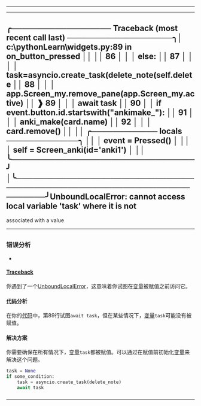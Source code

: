 # 
___
___
## ╭────────────────── Traceback (most recent call last) ───────────────────╮│ c:\pythonLearn\widgets.py:89 in on_button_pressed                      ││                                                                        ││    86 │   │   │   else:                                                ││    87 │   │   │   │   task=asyncio.create_task(delete_note(self.delete ││    88 │   │   │   app.Screen_my.remove_pane(app.Screen_my.active)      ││ ❱  89 │   │   │   await task                                           ││    90 │   │   if event.button.id.startswith("ankimake_"):              ││    91 │   │   │   anki_make(card.name)                                 ││    92 │   │   │   card.remove()                                        ││                                                                        ││ ╭──────────── locals ─────────────╮                                    ││ │ event = Pressed()               │                                    ││ │  self = Screen_anki(id='anki1') │                                    ││ ╰─────────────────────────────────╯                                    │╰────────────────────────────────────────────────────────────────────────╯UnboundLocalError: cannot access local variable 'task' where it is not 
associated with a value
___
## 
### 错误分析
- 

#### [Traceback](https://zh.wikipedia.org/wiki/Traceback)
你遇到了一个[UnboundLocalError](https://zh.wikipedia.org/wiki/UnboundLocalError)，这意味着你试图在[变量](https://zh.wikipedia.org/wiki/变量)被赋值之前访问它。

#### [代码](https://zh.wikipedia.org/wiki/代码)分析
在你的[代码](https://zh.wikipedia.org/wiki/代码)中，第89行试图`await task`，但在某些情况下，[变量](https://zh.wikipedia.org/wiki/变量)`task`可能没有被赋值。

#### 解决方案
你需要确保在所有情况下，[变量](https://zh.wikipedia.org/wiki/变量)`task`都被赋值。可以通过在赋值前初始化[变量](https://zh.wikipedia.org/wiki/变量)来解决这个问题。

```python
task = None
if some_condition:
    task = asyncio.create_task(delete_note)
    await task
```


### 
___
